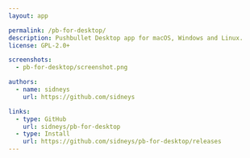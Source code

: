 ```yaml
---
layout: app

permalink: /pb-for-desktop/
description: Pushbullet Desktop app for macOS, Windows and Linux.
license: GPL-2.0+

screenshots:
  - pb-for-desktop/screenshot.png

authors:
  - name: sidneys
    url: https://github.com/sidneys

links:
  - type: GitHub
    url: sidneys/pb-for-desktop
  - type: Install
    url: https://github.com/sidneys/pb-for-desktop/releases
---
```

